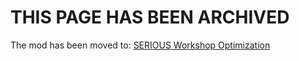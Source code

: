 # THIS PAGE HAS BEEN ARCHIVED

The mod has been moved to: [SERIOUS Workshop Optimization](https://github.com/Bence7661/Serious_Workshop_Optimization)
